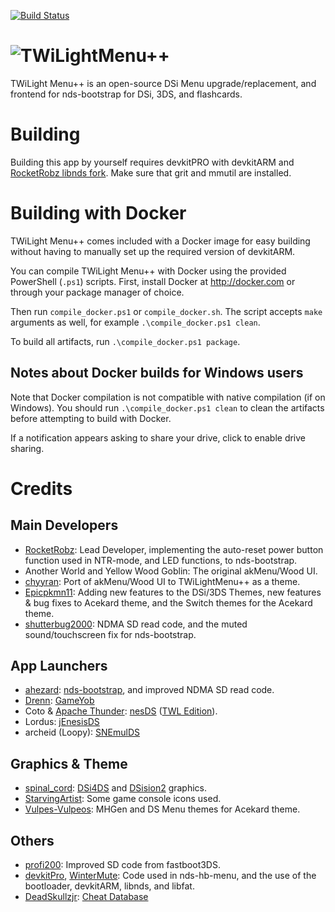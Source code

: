 [![Build Status](https://travis-ci.org/RocketRobz/TWiLightMenu.svg?branch=master)](https://travis-ci.org/RocketRobz/TWiLightMenu)
# ![TWiLightMenu++](https://github.com/RocketRobz/TWiLightMenu/blob/master/logo.png)
TWiLight Menu++ is an open-source DSi Menu upgrade/replacement, and frontend for nds-bootstrap for DSi, 3DS, and flashcards.

# Building

Building this app by yourself requires devkitPRO with devkitARM and [RocketRobz libnds fork](https://github.com/RocketRobz/libnds). Make sure that grit and mmutil are installed.

# Building with Docker

TWiLight Menu++ comes included with a Docker image for easy building without having to manually set up the required version of devkitARM.

You can compile TWiLight Menu++ with Docker using the provided PowerShell (`.ps1`) scripts. First, install Docker at http://docker.com or through your package manager of choice.


Then run `compile_docker.ps1` or `compile_docker.sh`. The script accepts `make` arguments as well, for example `.\compile_docker.ps1 clean`. 

To build all artifacts, run `.\compile_docker.ps1 package`.

## Notes about Docker builds for Windows users

Note that Docker compilation is not compatible with native compilation (if on Windows). You should run `.\compile_docker.ps1 clean` to clean the artifacts before attempting to build with Docker.

If a notification appears asking to share your drive, click to enable drive sharing.


# Credits
## Main Developers
- [RocketRobz](https://github.com/RocketRobz): Lead Developer, implementing the auto-reset power button function used in NTR-mode, and LED functions, to nds-bootstrap.
- Another World and Yellow Wood Goblin: The original akMenu/Wood UI.
- [chyyran](https://github.com/chyyran): Port of akMenu/Wood UI to TWiLightMenu++ as a theme.
- [Epicpkmn11](https://github.com/Epicpkmn11): Adding new features to the DSi/3DS Themes, new features & bug fixes to Acekard theme, and the Switch themes for the Acekard theme.
- [shutterbug2000](https://github.com/shutterbug2000): NDMA SD read code, and the muted sound/touchscreen fix for nds-bootstrap.
## App Launchers
- [ahezard](https://github.com/ahezard): [nds-bootstrap](https://github.com/ahezard/nds-bootstrap), and improved NDMA SD read code.
- [Drenn](https://github.com/Drenn1): [GameYob](https://github.com/Drenn1/GameYob)
- Coto & [Apache Thunder](https://github.com/ApacheThunder): [nesDS](https://sourceforge.net/projects/nesds/) ([TWL Edition](https://github.com/ApacheThunder/NesDS)).
- Lordus: [jEnesisDS](https://gamebrew.org/wiki/JEnesisDS)
- archeid (Loopy): [SNEmulDS](https://www.gamebrew.org/wiki/SNEmulDS)
## Graphics & Theme
- [spinal_cord](https://gbatemp.net/members/spinal_cord.90607/): [DSi4DS](https://gbatemp.net/threads/dsi4ds.173617/) and [DSision2](https://gbatemp.net/threads/dsision2.92740/) graphics.
- [StarvingArtist](https://www.deviantart.com/starvingartist/): Some game console icons used.
- [Vulpes-Vulpeos](https://www.deviantart.com/vulpes-vulpeos): MHGen and DS Menu themes for Acekard theme.
## Others
- [profi200](https://github.com/profi200): Improved SD code from fastboot3DS.
- [devkitPro](https://github.com/devkitPro), [WinterMute](https://github.com/WinterMute): Code used in nds-hb-menu, and the use of the bootloader, devkitARM, libnds, and libfat.
- [DeadSkullzjr](https://github.com/DeadSkullzJr): [Cheat Database](https://gbatemp.net/threads/deadskullzjrs-flashcart-cheat-databases.488711/)
